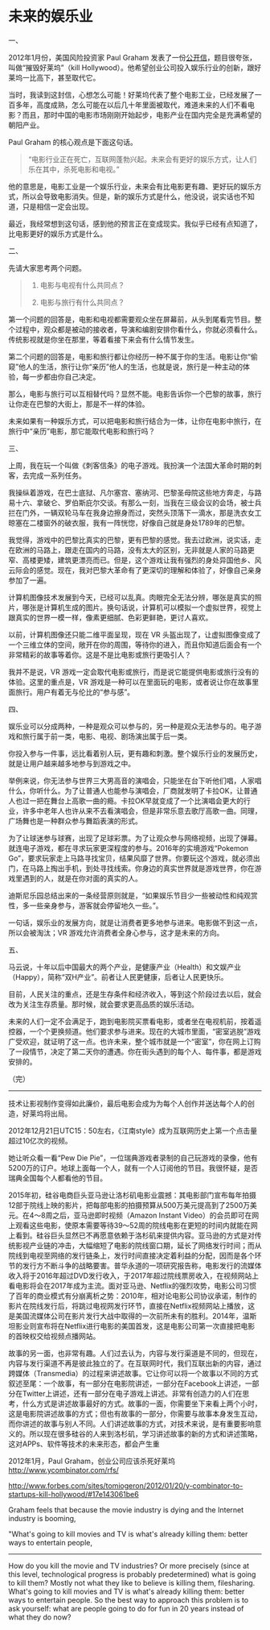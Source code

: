 # 未来的娱乐业

一、

2012年1月份，美国风险投资家 Paul Graham 发表了一份[公开信](http://www.businessinsider.com/y-combinator-startups-please-hurry-up-and-kill-hollywood-2012-1?IR=T&r=US&IR=T)，题目很夸张，叫做“摧毁好莱坞”（kill Hollywood）。他希望创业公司投入娱乐行业的创新，跟好莱坞一比高下，甚至取代它。

当时，我读到这封信，心想怎么可能！好莱坞代表了整个电影工业，已经发展了一百多年，高度成熟，怎么可能在以后几十年里面被取代，难道未来的人们不看电影？而且，那时中国的电影市场刚刚开始起步，电影产业在国内完全是充满希望的朝阳产业。

Paul Graham 的核心观点是下面这句话。

> “电影行业正在死亡，互联网蓬勃兴起。未来会有更好的娱乐方式，让人们乐在其中，杀死电影和电视。”

他的意思是，电影工业是一个娱乐行业，未来会有比电影更有趣、更好玩的娱乐方式，所以会导致电影消失。但是，新的娱乐方式是什么，他没说，说实话也不知道，只是相信一定会出现。

最近，我经常想到这句话，感到他的预言正在变成现实。我似乎已经有点知道了，比电影更好的娱乐方式是什么。

二、

先请大家思考两个问题。

> 1. 电影与电视有什么共同点？
> 
> 1.  电影与旅行有什么共同点？

第一个问题的回答是，电影和电视都需要观众坐在屏幕前，从头到尾看完节目。整个过程中，观众都是被动的接收者，导演和编剧安排你看什么，你就必须看什么。传统影视就是你坐在那里，等着看接下来会有什么情节发生。

第二个问题的回答是，电影和旅行都让你经历一种不属于你的生活。电影让你“偷窥”他人的生活，旅行让你“亲历”他人的生活，也就是说，旅行是一种主动的体验，每一步都由你自己决定。

那么，电影与旅行可以互相替代吗？显然不能。电影告诉你一个巴黎的故事，旅行让你走在巴黎的大街上，那是不一样的体验。

未来如果有一种娱乐方式，可以把电影和旅行结合为一体，让你在电影中旅行，在旅行中“亲历”电影，那它能取代电影和旅行吗？

三、

上周，我在玩一个叫做《刺客信条》的电子游戏。我扮演一个法国大革命时期的刺客，去完成一系列任务。 

我操纵着游戏，在巴士底狱、凡尔塞宫、塞纳河、巴黎圣母院这些地方奔走，与路易十六、拿破仑、罗伯斯庇尔交谈。有那么一刻，当我在三级会议的会场，被士兵拦在门外，一辆双轮马车在我身边擦身而过，突然头顶落下一滴水，那是洗衣女工晾塞在二楼窗外的破衣服，我有一阵恍惚，好像自己就是身处1789年的巴黎。

我觉得，游戏中的巴黎比真实的巴黎，更有巴黎的感觉。我去过欧洲，说实话，走在欧洲的马路上，跟走在国内的马路，没有太大的区别，无非就是人家的马路更窄、高楼更矮，建筑更漂亮而已。但是，这个游戏让我有强烈的身处异国他乡、风云际会的感觉。现在，我对巴黎大革命有了更深切的理解和体验了，好像自己亲身参加了一遍。

计算机图像技术发展到今天，已经可以乱真。肉眼完全无法分辨，哪张是真实的照片，哪张是计算机生成的图片。换句话说，计算机可以模拟一个虚拟世界，视觉上跟真实的世界一模一样，像素更细腻、色彩更鲜艳，更讨人喜欢。

以前，计算机图像还只能二维平面呈现，现在 VR 头盔出现了，让虚拟图像变成了一个三维立体的空间，敞开在你的周围，等待你的进入，而且你知道后面会有一个非常精彩的故事等着你。这是不是比电影或旅行更吸引人？

我并不是说，VR 游戏一定会取代电影或旅行，而是说它能提供电影或旅行没有的体验。这里的重点是，VR 游戏是一种可以在里面玩的电影，或者说让你在故事里面旅行。用户有着无与伦比的“参与感”。

四、

娱乐业可以分成两种，一种是观众可以参与的，另一种是观众无法参与的。电子游戏和旅行属于前一类，电影、电视、剧场演出属于后一类。

你投入参与一件事，远比看着别人玩，更有趣和刺激。整个娱乐行业的发展历史，就是让用户越来越多地参与到游戏之中。

举例来说，你无法参与世界三大男高音的演唱会，只能坐在台下听他们唱，人家唱什么，你听什么。为了让普通人也能参与演唱会，厂商就发明了卡拉OK，让普通人也过一把在舞台上高歌一曲的瘾。卡拉OK早就变成了一个比演唱会更大的行业，许多中老年人也许从来不去看演唱会，但是非常乐意去歌厅高歌一曲。同理，广场舞也是一种群众参与舞蹈表演的形式。

为了让球迷参与球赛，出现了足球彩票。为了让观众参与网络视频，出现了弹幕。就连电子游戏，都在寻求玩家更深程度的参与。2016年的实境游戏“Pokemon Go”，要求玩家走上马路寻找宝贝，结果风靡了世界。你要玩这个游戏，就必须出门，在马路上掏出手机，到处寻找线索。你身边的真实世界就是游戏世界，你在游戏里遇到的人，就是在你对面的真实的人。

迪斯尼乐园总结出来的一条经营原则就是，“如果娱乐节目少一些被动性和纯观赏性，多一些亲身参与，游客就会停留地久一些。”。

一句话，娱乐业的发展方向，就是让消费者更多地参与进来。电影做不到这一点，所以会被淘汰；VR 游戏允许消费者全身心参与，这才是未来的方向。

五、

马云说，十年以后中国最大的两个产业，是健康产业（Health）和文娱产业（Happy），简称“双H产业”。前者让人民更健康，后者让人民更快乐。

目前，人民关注的重点，还是生存条件和经济收入，等到这个阶段过去以后，就会改为关注生存质量。那时候，就会要求更高品质的娱乐活动。

未来的人们一定不会满足于，跑到电影院买票看电影，或者坐在电视机前，按着遥控器，一个个更换频道。他们要求参与进来。现在的大城市里面，“密室逃脱”游戏广受欢迎，就证明了这一点。也许未来，整个城市就是一个“密室”，你在网上订购了一段情节，决定了第二天你的遭遇。你在街头遇到的每个人、每件事，都是游戏安排的。

（完）

---

技术让影视制作变得如此廉价，最后电影会成为为每个人创作并送达每个人的创造，好莱坞将出局。

2012年12月21日UTC15：50左右，《江南style》成为互联网历史上第一个点击量超过10亿次的视频。

她让听众看一看“Pew Die Pie”，一位瑞典游戏者录制的自己玩游戏的录像，他有5200万的订户。地球上面每一个人，就有一个人订阅他的节目。我很怀疑，是否瑞典全国每个人都看他的节目。

2015年初，硅谷电商巨头亚马逊让洛杉矶电影业震撼：其电影部门宣布每年拍摄12部于院线上映的影片，把每部电影的拍摄预算从500万美元提高到了2500万美元。在4～8周之后，亚马逊即时视频（Amazon Instant Video）的会员即可在网上观看这些电影，使原本需要等待39～52周的院线电影在更短的时间内就能在网上看到。硅谷巨头显然已不再愿意依赖于洛杉矶来提供内容。亚马逊的方式是对传统影视产业链的冲击，大幅缩短了电影的院线窗口期，延长了网络发行时间；而从院线到电视至网络的发行链条上，发行时间直接决定着利益的分配，因而是各个环节的发行方不断斗争的战略要害。普华永道的一项研究报告称，电影发行的流媒体收入将于2016年超过DVD发行收入，于2017年超过院线票房收入，在视频网站上看电影将会在2017年成为主流。面对亚马逊、Netflix的强烈攻势，电影公司习惯了百年的商业模式有分崩离析之势：2010年，相对论电影公司协议承诺，制作的影片在院线发行后，将跳过电视网发行环节，直接在Netflix视频网站上播放，这是美国流媒体公司在影片发行大战中取得的一次前所未有的胜利。2014年，温斯坦影业则宣布将在Netflix进行电影的美国首发，这是电影公司第一次直接把电影的首映权交给视频点播网站。

故事的另一面，也非常有趣。人们过去认为，内容与发行渠道是不同的，但现在，内容与发行渠道不再是彼此独立的了。在互联网时代，我们互联出新的内容，通过跨媒体（Transmedia）的过程来讲述故事。它让你可以将一个故事以不同的方式叙述至尾：一个故事，有一部分在电影院讲述，一部分在Facebook上讲述，一部分在Twitter上讲述，还有一部分在电子游戏上讲述。非常有创造力的人们在思考，什么方式是讲述故事最好的方式。故事的一面，你需要坐下来看上两个小时，这是电影院讲述故事的方式；但也有故事的一部分，你需要与故事本身发生互动，而你讲述的故事与别人不同。人们讲述故事的方式，对技术来说，是有重要影响意义的。所以现在很多硅谷的人来到洛杉矶，学习讲述故事的新的方式和讲述策略，这对APPs、软件等技术的未来形态，都会产生重



2012年1月，Paul Graham，创业公司应该杀死好莱坞 http://www.ycombinator.com/rfs/

http://www.forbes.com/sites/tomiogeron/2012/01/20/y-combinator-to-startups-kill-hollywood/#17e143061be6

Graham feels that because the movie industry is dying and the Internet industry is booming, 


"What's going to kill movies and TV is what's already killing them: better ways to entertain people,

---

How do you kill the movie and TV industries? Or more precisely (since at this level, technological progress is probably predetermined) what is going to kill them? Mostly not what they like to believe is killing them, filesharing. What's going to kill movies and TV is what's already killing them: better ways to entertain people. So the best way to approach this problem is to ask yourself: what are people going to do for fun in 20 years instead of what they do now?